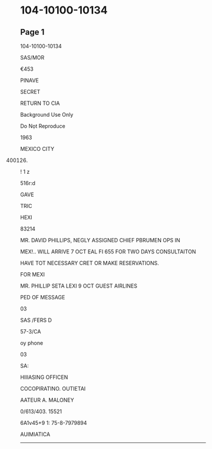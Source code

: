 # 104-10100-10134

## Page 1

104-10100-10134

SAS/MOR

€453

PINAVE

SECRET

RETURN TO CIA

Background Use Only

Do Nọt Reproduce

1963

MEXICO CITY

400126.

! 1 z

516r:d

GAVE

TRIC

HEXI

83214

MR. DAVID PHILLIPS, NEGLY ASSIGNED CHIEF PBRUMEN OPS IN

MEX!.. WILL ARRIVE 7 OCT EAL FI 655 FOR TWO DAYS CONSULTAITON

HAVE TOT NECESSARY CRET OR MAKE RESERVATIONS.

FOR MEXI

MR. PHILLIP SETA LEXI 9 OCT GUEST AIRLINES

PED OF MESSAGE

03

SAS /FERS D

57-3/CA

oy phone

03

SA:

HIIIASING OFFICEN

COCOPIRATINO. OUTIETAI

AATEUR A. MALONEY

0/613/403. 15521

6A1v45+9 1: 75-8-7979894

AUIMIATICA

---

